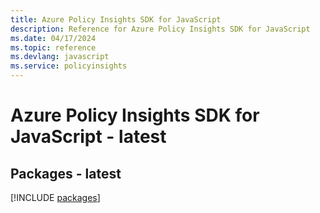 ```yaml
---
title: Azure Policy Insights SDK for JavaScript
description: Reference for Azure Policy Insights SDK for JavaScript
ms.date: 04/17/2024
ms.topic: reference
ms.devlang: javascript
ms.service: policyinsights
---
```

# Azure Policy Insights SDK for JavaScript - latest
## Packages - latest
[!INCLUDE [packages](policy-insights-index.md)]